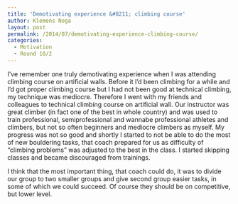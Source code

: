 ```yaml
---
title: 'Demotivating experience &#8211; climbing course'
author: Klemens Noga
layout: post
permalink: /2014/07/demotivating-experience-climbing-course/
categories:
  - Motivation
  - Round 10/2
---
```

I&#8217;ve remember one truly demotivating experience when I was attending climbing course on artificial walls. Before it I&#8217;d been climbing for a while and I&#8217;d got proper climbing course but I had not been good at technical climbing, my technique was mediocre. Therefore I went with my friends and colleagues to technical climbing course on artificial wall. Our instructor was great climber (in fact one of the best in whole country) and was used to train professional, semiprofessional and wannabe professional athletes and climbers, but not so often beginners and mediocre climbers as myself. My progress was not so good and shortly I started to not be able to do the most of new bouldering tasks, that coach prepared for us as difficulty of &#8220;climbing problems&#8221; was adjusted to the best in the class. I started skipping classes and became discouraged from trainings.

I think that the most important thing, that coach could do, it was to divide our group to two smaller groups and give second group easier tasks, in some of which we could succeed. Of course they should be on competitive, but lower level.